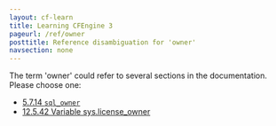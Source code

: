 ```yaml
---
layout: cf-learn
title: Learning CFEngine 3
pageurl: /ref/owner
posttitle: Reference disambiguation for 'owner'
navsection: none
---
```


The term 'owner' could refer to several sections in the documentation. Please choose one:

- [5.7.14 <code>sql_owner</code>](https://cfengine.com/manuals/cf3-Reference#sql_owner-in-knowledge)
- [12.5.42 Variable sys.license_owner](https://cfengine.com/manuals/cf3-Reference#Variable-sys.license_owner)
